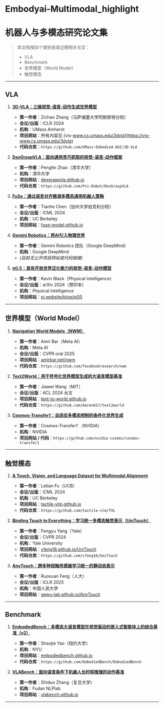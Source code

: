 # Embodyai-Multimodal_highlight
# 机器人与多模态研究论文集

> 本文档按四个类别收录近期相关论文：  
> - VLA
> - Benchmark
> - 世界模型（World Model）  
> - 触觉模态 

---

## VLA

1. **[3D-VLA：三维视觉-语言-动作生成世界模型](https://arxiv.org/abs/2403.09631)**  
   - **第一作者**：Zichao Zhang（马萨诸塞大学阿默斯特分校）  
   - **会议/出版**：ICLR 2024  
   - **机构**：UMass Amherst  
   - **项目网站**：所有内容见 [vis-www.cs.umass.edu/3dvla](https://vis-www.cs.umass.edu/3dvla)  
   - **代码仓库**：`https://github.com/UMass-Embodied-AGI/3D-VLA`

2. **[DexGraspVLA：面向通用灵巧抓取的视觉-语言-动作框架](https://arxiv.org/abs/2502.20900)**  
   - **第一作者**：Pengfei Zhao（清华大学）  
   - **机构**：清华大学  
   - **项目网站**：[dexgraspvla.github.io](https://dexgraspvla.github.io/)  
   - **代码仓库**：`https://github.com/Psi-Robot/DexGraspVLA`

3. **[FuSe：通过语言对齐微调多模态通用机器人策略](https://arxiv.org/abs/2501.04693)**  
   - **第一作者**：Tianhe Chen（加州大学伯克利分校）  
   - **会议/出版**：ICML 2024  
   - **机构**：UC Berkeley  
   - **项目网站**：[fuse-model.github.io](https://fuse-model.github.io/)

4. **[Gemini Robotics：将AI引入物理世界](https://arxiv.org/abs/2503.20020)**  
   - **第一作者**：Gemini Robotics 团队（Google DeepMind）  
   - **机构**：Google DeepMind  
   - *(目前无公开项目网站或代码链接)*

5. **[π0.5：具有开放世界泛化能力的视觉-语言-动作模型](https://pi.website/blog/pi05)**  
   - **第一作者**：Kevin Black（Physical Intelligence）  
   - **会议/出版**：arXiv 2024（预印本）  
   - **机构**：Physical Intelligence  
   - **项目网站**：[pi.website/blog/pi05](https://pi.website/blog/pi05)  

---



## 世界模型（World Model）

1. **[Navigation World Models（NWM）](https://arxiv.org/abs/2412.03572)**  
   - **第一作者**：Amir Bar（Meta AI）  
   - **机构**：Meta AI
   - **会议/出版**：CVPR oral 2025  
   - **项目网站**：[amirbar.net/nwm](https://amirbar.net/nwm/)  
   - **代码仓库**：`https://github.com/facebookresearch/nwm`

2. **[Text2World：用于符号化世界模型生成的大语言模型基准](https://arxiv.org/abs/2502.13092)**  
   - **第一作者**：Jiawei Wang（MIT）  
   - **会议/出版**：ACL 2024 长文  
   - **项目网站**：[text-to-world.github.io](https://text-to-world.github.io/)  
   - **代码仓库**：`https://github.com/Aaron617/text2world`

3. **[Cosmos-Transfer1：自适应多模态控制的条件化世界生成](https://arxiv.org/abs/2503.14492)**  
   - **第一作者**：Cosmos-Transfer1 （NVIDIA）   
   - **机构**：NVIDIA  
   - **项目网站 / 代码**：`https://github.com/nvidia-cosmos/cosmos-transfer1`

---

## 触觉模态

1. **[A Touch, Vision, and Language Dataset for Multimodal Alignment](https://arxiv.org/abs/2406.07124)**  
   - **第一作者**：Letian Fu（UCB）  
   - **会议/出版**：ICML 2024  
   - **机构**：UC Berkeley  
   - **项目网站**：[tactile-vlm.github.io](https://tactile-vlm.github.io)  
   - **代码仓库**：`https://github.com/tactile-vlm/TVL`

2. **[Binding Touch to Everything：学习统一多模态触觉表示（UniTouch）](https://arxiv.org/abs/2403.09623)**  
   - **第一作者**：Fengyu Yang（Yale）  
   - **会议/出版**：CVPR 2024  
   - **机构**：Yale University  
   - **项目网站**：[cfeng16.github.io/UniTouch](https://cfeng16.github.io/UniTouch/)  
   - **代码仓库**：`https://github.com/cfeng16/UniTouch`

3. **[AnyTouch：跨多种视触传感器学习统一的静动态表示](https://arxiv.org/abs/2502.12191)**  
   - **第一作者**：Ruoxuan Feng（人大）  
   - **会议/出版**：ICLR 2025  
   - **机构**：中国人民大学  
   - **项目网站**：[gewu-lab.github.io/AnyTouch](https://gewu-lab.github.io/AnyTouch/)


---
## Benchmark

1. **[EmbodiedBench：多模态大语言模型在视觉驱动的嵌入式智能体上的综合基准（v2）](https://arxiv.org/abs/2502.09560)**  
   - **第一作者**：Shaojie Yao（纽约大学）  
   - **机构**：NYU  
   - **项目网站**：[embodiedbench.github.io](https://embodiedbench.github.io)  
   - **代码仓库**：`https://github.com/EmbodiedBench/EmbodiedBench`

2. **[VLABench：面向语言条件下机器人长时程推理的动作基准](https://arxiv.org/abs/2412.18194)**  
   - **第一作者**：Shiduo Zhang（复旦大学）  
   - **机构**：Fudan NLPlab  
   - **项目网站**：[vlabench.github.io](https://vlabench.github.io/)  

---


